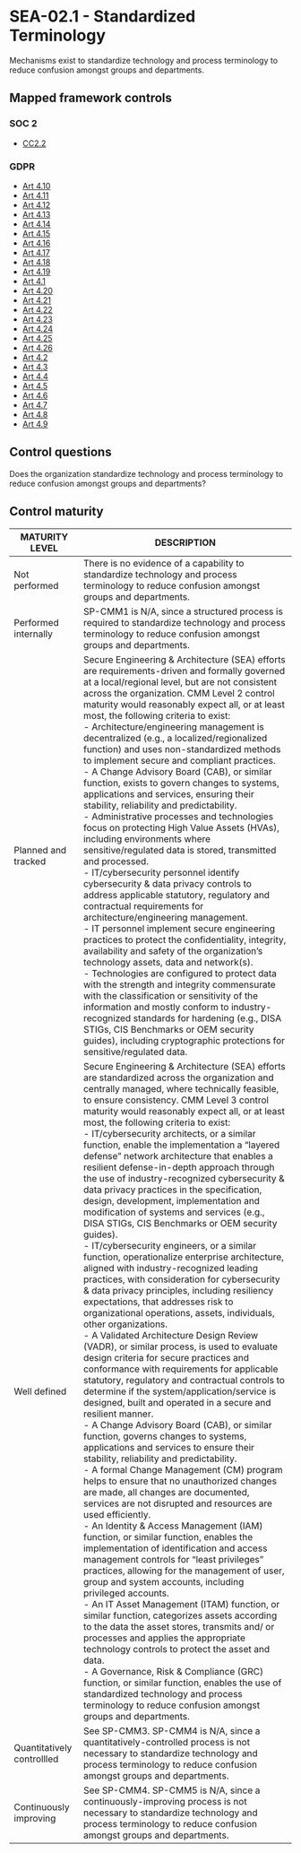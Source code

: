 # SEA-02.1 - Standardized Terminology
Mechanisms exist to standardize technology and process terminology to reduce confusion amongst groups and departments. 
## Mapped framework controls
### SOC 2
- [CC2.2](../soc2/cc22.md)
### GDPR
- [Art 4.10](../gdpr/art4.md#Article-410)
- [Art 4.11](../gdpr/art4.md#Article-411)
- [Art 4.12](../gdpr/art4.md#Article-412)
- [Art 4.13](../gdpr/art4.md#Article-413)
- [Art 4.14](../gdpr/art4.md#Article-414)
- [Art 4.15](../gdpr/art4.md#Article-415)
- [Art 4.16](../gdpr/art4.md#Article-416)
- [Art 4.17](../gdpr/art4.md#Article-417)
- [Art 4.18](../gdpr/art4.md#Article-418)
- [Art 4.19](../gdpr/art4.md#Article-419)
- [Art 4.1](../gdpr/art4.md#Article-41)
- [Art 4.20](../gdpr/art4.md#Article-420)
- [Art 4.21](../gdpr/art4.md#Article-421)
- [Art 4.22](../gdpr/art4.md#Article-422)
- [Art 4.23](../gdpr/art4.md#Article-423)
- [Art 4.24](../gdpr/art4.md#Article-424)
- [Art 4.25](../gdpr/art4.md#Article-425)
- [Art 4.26](../gdpr/art4.md#Article-426)
- [Art 4.2](../gdpr/art4.md#Article-42)
- [Art 4.3](../gdpr/art4.md#Article-43)
- [Art 4.4](../gdpr/art4.md#Article-44)
- [Art 4.5](../gdpr/art4.md#Article-45)
- [Art 4.6](../gdpr/art4.md#Article-46)
- [Art 4.7](../gdpr/art4.md#Article-47)
- [Art 4.8](../gdpr/art4.md#Article-48)
- [Art 4.9](../gdpr/art4.md#Article-49)
## Control questions
Does the organization standardize technology and process terminology to reduce confusion amongst groups and departments? 
## Control maturity
|       MATURITY LEVEL       |                                                                                                                                                                                                                                                                                                                                                                                                                                                                                                                                                                                                                                                                                                                                                                                                                                                                                                                                                                                                                                                                                                                                                                                                                                                         DESCRIPTION                                                                                                                                                                                                                                                                                                                                                                                                                                                                                                                                                                                                                                                                                                                                                                                                                                                                                                                                                                                                                                                                                                                                                                                                                                                          |
|----------------------------|------------------------------------------------------------------------------------------------------------------------------------------------------------------------------------------------------------------------------------------------------------------------------------------------------------------------------------------------------------------------------------------------------------------------------------------------------------------------------------------------------------------------------------------------------------------------------------------------------------------------------------------------------------------------------------------------------------------------------------------------------------------------------------------------------------------------------------------------------------------------------------------------------------------------------------------------------------------------------------------------------------------------------------------------------------------------------------------------------------------------------------------------------------------------------------------------------------------------------------------------------------------------------------------------------------------------------------------------------------------------------------------------------------------------------------------------------------------------------------------------------------------------------------------------------------------------------------------------------------------------------------------------------------------------------------------------------------------------------------------------------------------------------------------------------------------------------------------------------------------------------------------------------------------------------------------------------------------------------------------------------------------------------------------------------------------------------------------------------------------------------------------------------------------------------------------------------------------------------------------------------------------------------------------------------------------------------------------------------------------------------------------------------------------------------------------------------------------------------------------------------------------------------|
| Not performed              | There is no evidence of a capability to standardize technology and process terminology to reduce confusion amongst groups and departments.                                                                                                                                                                                                                                                                                                                                                                                                                                                                                                                                                                                                                                                                                                                                                                                                                                                                                                                                                                                                                                                                                                                                                                                                                                                                                                                                                                                                                                                                                                                                                                                                                                                                                                                                                                                                                                                                                                                                                                                                                                                                                                                                                                                                                                                                                                                                                                                   |
| Performed internally       | SP-CMM1 is N/A, since a structured process is required to standardize technology and process terminology to reduce confusion amongst groups and departments.                                                                                                                                                                                                                                                                                                                                                                                                                                                                                                                                                                                                                                                                                                                                                                                                                                                                                                                                                                                                                                                                                                                                                                                                                                                                                                                                                                                                                                                                                                                                                                                                                                                                                                                                                                                                                                                                                                                                                                                                                                                                                                                                                                                                                                                                                                                                                                 |
| Planned and tracked        | Secure Engineering & Architecture (SEA) efforts are requirements-driven and formally governed at a local/regional level, but are not consistent across the organization. CMM Level 2 control maturity would reasonably expect all, or at least most, the following criteria to exist:<br>- Architecture/engineering management is decentralized (e.g., a localized/regionalized function) and uses non-standardized methods to implement secure and compliant practices.<br>- A Change Advisory Board (CAB), or similar function, exists to govern changes to systems, applications and services, ensuring their stability, reliability and predictability. <br>- Administrative processes and technologies focus on protecting High Value Assets (HVAs), including environments where sensitive/regulated data is stored, transmitted and processed.<br>- IT/cybersecurity personnel identify cybersecurity & data privacy controls to address applicable statutory, regulatory and contractual requirements for architecture/engineering management. <br>- IT personnel implement secure engineering practices to protect the confidentiality, integrity, availability and safety of the organization’s technology assets, data and network(s).<br>- Technologies are configured to protect data with the strength and integrity commensurate with the classification or sensitivity of the information and mostly conform to industry-recognized standards for hardening (e.g., DISA STIGs, CIS Benchmarks or OEM security guides), including cryptographic protections for sensitive/regulated data.                                                                                                                                                                                                                                                                                                                                                                                                                                                                                                                                                                                                                                                                                                                                                                                                                                                                                                                     |
| Well defined               | Secure Engineering & Architecture (SEA) efforts are standardized across the organization and centrally managed, where technically feasible, to ensure consistency. CMM Level 3 control maturity would reasonably expect all, or at least most, the following criteria to exist:<br>- IT/cybersecurity architects, or a similar function, enable the implementation a “layered defense” network architecture that enables a resilient defense-in-depth approach through the use of industry-recognized cybersecurity & data privacy practices in the specification, design, development, implementation and modification of systems and services (e.g., DISA STIGs, CIS Benchmarks or OEM security guides).<br>- IT/cybersecurity engineers, or a similar function, operationalize enterprise architecture, aligned with industry-recognized leading practices, with consideration for cybersecurity & data privacy principles, including resiliency expectations, that addresses risk to organizational operations, assets, individuals, other organizations. <br>- A Validated Architecture Design Review (VADR), or similar process, is used to evaluate design criteria for secure practices and conformance with requirements for applicable statutory, regulatory and contractual controls to determine if the system/application/service is designed, built and operated in a secure and resilient manner. <br>- A Change Advisory Board (CAB), or similar function, governs changes to systems, applications and services to ensure their stability, reliability and predictability. <br>- A formal Change Management (CM) program helps to ensure that no unauthorized changes are made, all changes are documented, services are not disrupted and resources are used efficiently.<br>- An Identity & Access Management (IAM) function, or similar function, enables the implementation of identification and access management controls for “least privileges” practices, allowing for the management of user, group and system accounts, including privileged accounts.<br>- An IT Asset Management (ITAM) function, or similar function, categorizes assets according to the data the asset stores, transmits and/ or processes and applies the appropriate technology controls to protect the asset and data.<br>- A Governance, Risk & Compliance (GRC) function, or similar function, enables the use of standardized technology and process terminology to reduce confusion amongst groups and departments.  |
| Quantitatively controllled | See SP-CMM3. SP-CMM4 is N/A, since a quantitatively-controlled process is not necessary to standardize technology and process terminology to reduce confusion amongst groups and departments.                                                                                                                                                                                                                                                                                                                                                                                                                                                                                                                                                                                                                                                                                                                                                                                                                                                                                                                                                                                                                                                                                                                                                                                                                                                                                                                                                                                                                                                                                                                                                                                                                                                                                                                                                                                                                                                                                                                                                                                                                                                                                                                                                                                                                                                                                                                                |
| Continuously improving     | See SP-CMM4. SP-CMM5 is N/A, since a continuously-improving process is not necessary to standardize technology and process terminology to reduce confusion amongst groups and departments.                                                                                                                                                                                                                                                                                                                                                                                                                                                                                                                                                                                                                                                                                                                                                                                                                                                                                                                                                                                                                                                                                                                                                                                                                                                                                                                                                                                                                                                                                                                                                                                                                                                                                                                                                                                                                                                                                                                                                                                                                                                                                                                                                                                                                                                                                                                                   |
